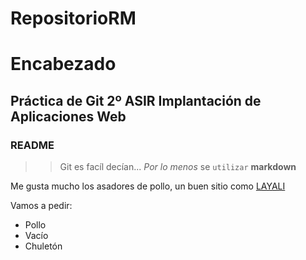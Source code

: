 # RepositorioRM

Encabezado
==========
Práctica de Git 2º ASIR Implantación de Aplicaciones Web
---------------------------------------------------------
### README

>> Git es facíl decían...
*Por lo menos* se `utilizar` **markdown**

Me gusta mucho los asadores de pollo, un buen sitio como [LAYALI]

Vamos a pedir:

  * Pollo
  * Vacío
  * Chuletón
  
[LAYALI]: https://restaurantelayali.com/

